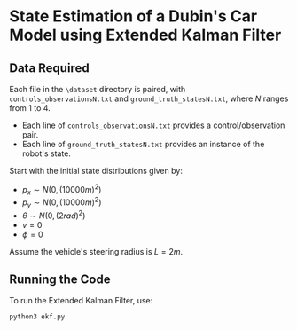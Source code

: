 # State Estimation of a Dubin's Car Model using Extended Kalman Filter

## Data Required

Each file in the `\dataset` directory is paired, with `controls_observationsN.txt` and `ground_truth_statesN.txt`, where $N$ ranges from 1 to 4.

- Each line of `controls_observationsN.txt` provides a control/observation pair.
- Each line of `ground_truth_statesN.txt` provides an instance of the robot's state.

Start with the initial state distributions given by:
- $p_x \sim N(0,(10000m)^2)$
- $p_y \sim N(0,(10000m)^2)$
- $\theta \sim N(0,(2rad)^2)$
- $v = 0$
- $\phi = 0$

Assume the vehicle's steering radius is $L = 2m$.

## Running the Code

To run the Extended Kalman Filter, use:
```bash
python3 ekf.py
```